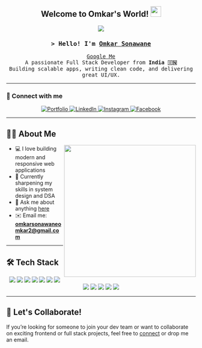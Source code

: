 <h2 align="center">Welcome to Omkar's World! <img src="https://media.giphy.com/media/hvRJCLFzcasrR4ia7z/giphy.gif" width="28"></h2>

<p align="center">
  <a href="https://readme-typing-svg.herokuapp.com?lines=Full+Stack+Web+Developer;Open+Source+Contributor;1.5%2B+Years+Experience;Always+Learning+%F0%9F%93%9A&center=true&width=400&height=45">
    <img src="https://readme-typing-svg.herokuapp.com?lines=Full+Stack+Web+Developer;Open+Source+Contributor;1.5%2B+Years+Experience;Always+Learning+%F0%9F%93%9A&center=true&width=400&height=45">
  </a>
</p>

<h3 align="center">
  <samp>&gt; Hello! I'm <b><a target="_blank" href="https://protfolio-rouge-two.vercel.app/">Omkar Sonawane</a></b></samp>
</h3>

<p align="center">
  <samp>
    <a href="https://www.linkedin.com/in/omkardev/">Google Me</a><br>
    A passionate Full Stack Developer from <b>India 🇮🇳</b><br>
    Building scalable apps, writing clean code, and delivering great UI/UX.
  </samp>
</p>

---

### 🔗 Connect with me

<p align="center">
 <a href="https://protfolio-rouge-two.vercel.app/" target="blank">
  <img src="https://img.shields.io/badge/Portfolio-DC143C?style=for-the-badge&logo=medium&logoColor=white" alt="Portfolio" />
 </a>
 <a href="https://linkedin.com/in/omkardev" target="_blank">
  <img src="https://img.shields.io/badge/LinkedIn-0077B5?style=for-the-badge&logo=linkedin&logoColor=white" alt="LinkedIn"/>
 </a>
 <a href="https://www.instagram.com/_omkar_sonawane/" target="_blank">
  <img src="https://img.shields.io/badge/Instagram-fe4164?style=for-the-badge&logo=instagram&logoColor=white" alt="Instagram" />
 </a> 
 <a href="https://www.facebook.com/omkar.sonawne.98" target="_blank">
  <img src="https://img.shields.io/badge/Facebook-20BEFF?style=for-the-badge&logo=facebook&logoColor=white" alt="Facebook" />
 </a> 
</p>

---

## 👨‍💻 About Me

<img align="right" src="https://raw.githubusercontent.com/Omkarcode11/Omkarcode11/main/assets/programmer.gif" width="350" />

- 💻 I love building modern and responsive web applications
- 🌱 Currently sharpening my skills in system design and DSA
- 💬 Ask me about anything [here](https://github.com/omkarcode11)
- ✉️ Email me: **omkarsonawaneomkar2@gmail.com**

---

## 🛠️ Tech Stack

<p align="center">
  <img src="https://img.shields.io/badge/JavaScript-F0DB4F?style=for-the-badge&logo=javascript&logoColor=black" />
  <img src="https://img.shields.io/badge/TypeScript-007ACC?style=for-the-badge&logo=typescript&logoColor=white" />
  <img src="https://img.shields.io/badge/React-61DAFB?style=for-the-badge&logo=react&logoColor=black" />
  <img src="https://img.shields.io/badge/Next.js-000000?style=for-the-badge&logo=nextdotjs&logoColor=white" />
  <img src="https://img.shields.io/badge/Node.js-3C873A?style=for-the-badge&logo=node.js&logoColor=white" />
  <img src="https://img.shields.io/badge/Express.js-000000?style=for-the-badge&logo=express&logoColor=white" />
  <img src="https://img.shields.io/badge/MongoDB-4EA94B?style=for-the-badge&logo=mongodb&logoColor=white" />
  <img src="https://img.shields.io/badge/Tailwind_CSS-06B6D4?style=for-the-badge&logo=tailwindcss&logoColor=white" />
  <img src="https://img.shields.io/badge/Redux-593D88?style=for-the-badge&logo=redux&logoColor=white" />
  <img src="https://img.shields.io/badge/React_Query-FF4154?style=for-the-badge&logo=react-query&logoColor=white" />
  <img src="https://img.shields.io/badge/Git-F05032?style=for-the-badge&logo=git&logoColor=white" />
  <img src="https://img.shields.io/badge/VSCode-007ACC?style=for-the-badge&logo=visual-studio-code&logoColor=white" />
</p>

---
## 🚀 Let's Collaborate!

If you’re looking for someone to join your dev team or want to collaborate on exciting frontend or full stack projects, feel free to [connect](https://www.linkedin.com/in/omkardev/) or drop me an email.
